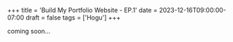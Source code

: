 +++
title = 'Build My Portfolio Website - EP.1'
date = 2023-12-16T09:00:00-07:00
draft = false
tags = ['Hogu']
+++

coming soon...
